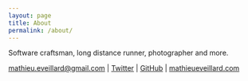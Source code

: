 ```yaml
---
layout: page
title: About
permalink: /about/
---
```


Software craftsman, long distance runner, photographer and more.

[mathieu.eveillard@gmail.com](mailto:mathieu.eveillard@gmail.com)
\| [Twitter](https://twitter.com/meveillard)
\| [GitHub](https://github.com/mathieueveillard)
\| [mathieueveillard.com](http://www.mathieueveillard.com)